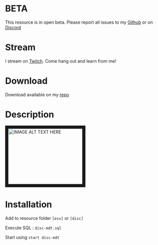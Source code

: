 # BETA
This resource is in open beta. Please report all issues to my [Github](https://github.com/DiscworldZA/gta-resources/issues) or on [Discord](https://discord.gg/S2SckF6)

# Stream

I stream on [Twitch](https://www.twitch.tv/DiscworldZA). Come hang out and learn from me!

# Download

Download available on my [repo](https://github.com/DiscworldZA/gta-resources)

# Description
<a href="http://www.youtube.com/watch?feature=player_embedded&v=RXWBzCnjC5Y
" target="_blank"><img src="http://img.youtube.com/vi/RXWBzCnjC5Y/0.jpg" 
alt="IMAGE ALT TEXT HERE" width="240" height="180" border="10" /></a>

# Installation
Add to resource folder `[esx]` or `[disc]`

Execute SQL : `disc-mdt.sql`

Start using `start disc-mdt`
